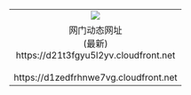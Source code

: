 ﻿<table>
  <tr></tr>
  <tr><td colspan=2 align=center><img src="https://d21t3fgyu5l2yv.cloudfront.net/Up/oGate.jpg" /></td></tr>
  <tr><td colspan=2 align=center>网门动态网址<br/>(最新)
<br>https://d21t3fgyu5l2yv.cloudfront.net
<br/>
<br>https://d1zedfrhnwe7vg.cloudfront.net
    </td>
  </tr>
</table>
